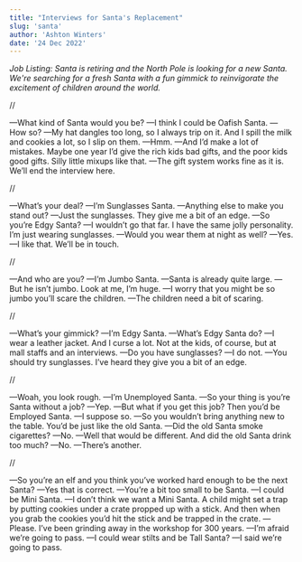 ```yaml
---
title: "Interviews for Santa's Replacement"
slug: 'santa'
author: 'Ashton Winters'
date: '24 Dec 2022'
---
```


*Job Listing: Santa is retiring and the North Pole is looking for a new Santa. We're searching for a fresh Santa with a fun gimmick to reinvigorate the excitement of children around the world.*

//

—What kind of Santa would you be?
—I think I could be Oafish Santa.
—How so?
—My hat dangles too long, so I always trip on it. And I spill the milk and cookies a lot, so I slip on them.
—Hmm.
—And I’d make a lot of mistakes. Maybe one year I’d give the rich kids bad gifts, and the poor kids good gifts. Silly little mixups like that.
—The gift system works fine as it is. We’ll end the interview here.

//

—What’s your deal?
—I’m Sunglasses Santa.
—Anything else to make you stand out?
—Just the sunglasses. They give me a bit of an edge.
—So you’re Edgy Santa?
—I wouldn’t go that far. I have the same jolly personality. I’m just wearing sunglasses.
—Would you wear them at night as well?
—Yes.
—I like that. We’ll be in touch.

//

—And who are you?
—I’m Jumbo Santa.
—Santa is already quite large.
—But he isn’t jumbo. Look at me, I’m huge.
—I worry that you might be so jumbo you’ll scare the children.
—The children need a bit of scaring.

//

—What’s your gimmick?
—I’m Edgy Santa.
—What’s Edgy Santa do?
—I wear a leather jacket. And I curse a lot. Not at the kids, of course, but at mall staffs and an interviews.
—Do you have sunglasses?
—I do not.
—You should try sunglasses. I’ve heard they give you a bit of an edge.

//

—Woah, you look rough.
—I’m Unemployed Santa.
—So your thing is you’re Santa without a job?
—Yep.
—But what if you get this job? Then you’d be Employed Santa.
—I suppose so.
—So you wouldn’t bring anything new to the table. You’d be just like the old Santa.
—Did the old Santa smoke cigarettes?
—No.
—Well that would be different. And did the old Santa drink too much?
—No.
—There’s another.

//

—So you’re an elf and you think you’ve worked hard enough to be the next Santa?
—Yes that is correct.
—You’re a bit too small to be Santa.
—I could be Mini Santa.
—I don’t think we want a Mini Santa. A child might set a trap by putting cookies under a crate propped up with a stick. And then when you grab the cookies you’d hit the stick and be trapped in the crate.
—Please. I’ve been grinding away in the workshop for 300 years.
—I’m afraid we’re going to pass.
—I could wear stilts and be Tall Santa?
—I said we’re going to pass.
